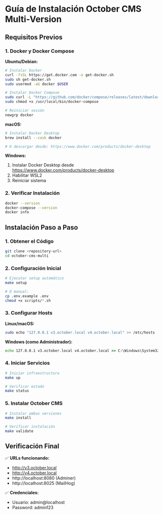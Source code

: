 # Guía de Instalación October CMS Multi-Version

## Requisitos Previos

### 1. Docker y Docker Compose

**Ubuntu/Debian:**
```bash
# Instalar Docker
curl -fsSL https://get.docker.com -o get-docker.sh
sudo sh get-docker.sh
sudo usermod -aG docker $USER

# Instalar Docker Compose
sudo curl -L "https://github.com/docker/compose/releases/latest/download/docker-compose-$(uname -s)-$(uname -m)" -o /usr/local/bin/docker-compose
sudo chmod +x /usr/local/bin/docker-compose

# Reiniciar sesión
newgrp docker
```

**macOS:**
```bash
# Instalar Docker Desktop
brew install --cask docker

# O descargar desde: https://www.docker.com/products/docker-desktop
```

**Windows:**
1. Instalar Docker Desktop desde https://www.docker.com/products/docker-desktop
2. Habilitar WSL2
3. Reiniciar sistema

### 2. Verificar Instalación

```bash
docker --version
docker-compose --version
docker info
```

## Instalación Paso a Paso

### 1. Obtener el Código

```bash
git clone <repository-url>
cd october-cms-multi
```

### 2. Configuración Inicial

```bash
# Ejecutar setup automático
make setup

# O manual:
cp .env.example .env
chmod +x scripts/*.sh
```

### 3. Configurar Hosts

**Linux/macOS:**
```bash
sudo echo "127.0.0.1 v3.october.local v4.october.local" >> /etc/hosts
```

**Windows (como Administrador):**
```cmd
echo 127.0.0.1 v3.october.local v4.october.local >> C:\Windows\System32\drivers\etc\hosts
```

### 4. Iniciar Servicios

```bash
# Iniciar infraestructura
make up

# Verificar estado
make status
```

### 5. Instalar October CMS

```bash
# Instalar ambas versiones
make install

# Verificar instalación
make validate
```

## Verificación Final

✅ **URLs funcionando:**
- http://v3.october.local
- http://v4.october.local
- http://localhost:8080 (Adminer)
- http://localhost:8025 (MailHog)

✅ **Credenciales:**
- Usuario: admin@localhost
- Password: admin123 